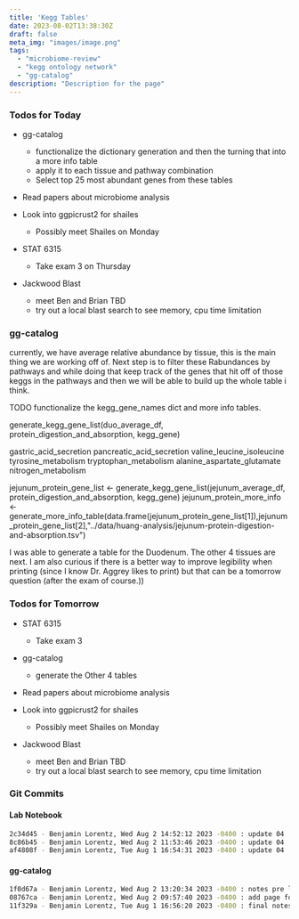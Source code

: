 ```yaml
---
title: 'Kegg Tables'
date: 2023-08-02T13:38:30Z
draft: false
meta_img: "images/image.png"
tags:
  - "microbiome-review"
  - "kegg ontology network"
  - "gg-catalog"
description: "Description for the page"
---
```


### Todos for Today

- gg-catalog
  - functionalize the dictionary generation and then the turning that into a more info table
  - apply it to each tissue and pathway combination
  - Select top 25 most abundant genes from these tables
  
 
- Read papers about microbiome analysis

- Look into ggpicrust2 for shailes
  - Possibly meet Shailes on Monday

- STAT 6315
  - Take exam 3 on Thursday
  
- Jackwood Blast
  - meet Ben and Brian TBD
  - try out a local blast search to see memory, cpu time limitation
  
### gg-catalog

currently, we have average relative abundance by tissue, this is the main thing we are working off of. Next step is to filter these Rabundances by pathways and while doing that keep track of the genes that hit off of those keggs in the pathways and then we will be able to build up the whole table i think. 

TODO functionalize the kegg_gene_names dict and more info tables.

generate_kegg_gene_list(duo_average_df, protein_digestion_and_absorption, kegg_gene)

gastric_acid_secretion
pancreatic_acid_secretion
valine_leucine_isoleucine
tyrosine_metabolism
tryptophan_metabolism 
alanine_aspartate_glutamate 
nitrogen_metabolism 


jejunum_protein_gene_list <- generate_kegg_gene_list(jejunum_average_df, protein_digestion_and_absorption, kegg_gene)
jejunum_protein_more_info <- generate_more_info_table(data.frame(jejunum_protein_gene_list[1]),jejunum_protein_gene_list[2],"../data/huang-analysis/jejunum-protein-digestion-and-absorption.tsv")

I was able to generate a table for the Duodenum. The other 4 tissues are next. I am also curious if there is a better way to improve legibility when printing (since I know Dr. Aggrey likes to print) but that can be a tomorrow question (after the exam of course.))

### Todos for Tomorrow

- STAT 6315
  - Take exam 3
  
- gg-catalog
  - generate the Other 4 tables
 
- Read papers about microbiome analysis

- Look into ggpicrust2 for shailes
  - Possibly meet Shailes on Monday
  
- Jackwood Blast
  - meet Ben and Brian TBD
  - try out a local blast search to see memory, cpu time limitation
  
### Git Commits

#### Lab Notebook

```bash
2c34d45 - Benjamin Lorentz, Wed Aug 2 14:52:12 2023 -0400 : update 04
8c86b45 - Benjamin Lorentz, Wed Aug 2 11:53:46 2023 -0400 : update 04
af4808f - Benjamin Lorentz, Tue Aug 1 16:54:31 2023 -0400 : update 04
```

#### gg-catalog

```bash
1f0d67a - Benjamin Lorentz, Wed Aug 2 13:20:34 2023 -0400 : notes pre lunch
08767ca - Benjamin Lorentz, Wed Aug 2 09:57:40 2023 -0400 : add page for wednesday
11f329a - Benjamin Lorentz, Tue Aug 1 16:56:20 2023 -0400 : final notes for tuesday
```